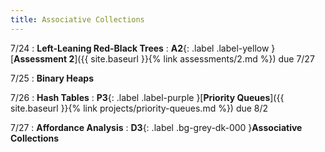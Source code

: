 ```yaml
---
title: Associative Collections
---
```


7/24
: **Left-Leaning Red-Black Trees**
: **A2**{: .label .label-yellow }[**Assessment 2**]({{ site.baseurl }}{% link assessments/2.md %}) due 7/27

7/25
: **Binary Heaps**

7/26
: **Hash Tables**
: **P3**{: .label .label-purple }[**Priority Queues**]({{ site.baseurl }}{% link projects/priority-queues.md %}) due 8/2

7/27
: **Affordance Analysis**
: **D3**{: .label .bg-grey-dk-000 }**Associative Collections**
